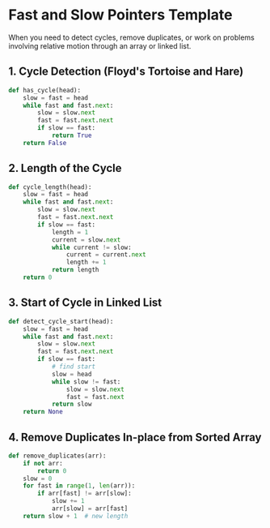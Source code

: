 # Fast and Slow Pointers Template

When you need to detect cycles, remove duplicates, or work on problems involving relative motion through an array or linked list.

## 1. Cycle Detection (Floyd's Tortoise and Hare)

```python
def has_cycle(head):
    slow = fast = head
    while fast and fast.next:
        slow = slow.next
        fast = fast.next.next
        if slow == fast:
            return True
    return False
```

## 2. Length of the Cycle

```python
def cycle_length(head):
    slow = fast = head
    while fast and fast.next:
        slow = slow.next
        fast = fast.next.next
        if slow == fast:
            length = 1
            current = slow.next
            while current != slow:
                current = current.next
                length += 1
            return length
    return 0
```

## 3. Start of Cycle in Linked List

```python
def detect_cycle_start(head):
    slow = fast = head
    while fast and fast.next:
        slow = slow.next
        fast = fast.next.next
        if slow == fast:
            # find start
            slow = head
            while slow != fast:
                slow = slow.next
                fast = fast.next
            return slow
    return None
```

## 4. Remove Duplicates In-place from Sorted Array

```python
def remove_duplicates(arr):
    if not arr:
        return 0
    slow = 0
    for fast in range(1, len(arr)):
        if arr[fast] != arr[slow]:
            slow += 1
            arr[slow] = arr[fast]
    return slow + 1  # new length
```
